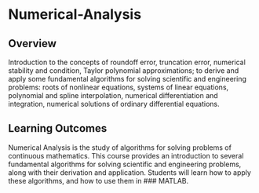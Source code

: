 # Numerical-Analysis

## Overview
Introduction to the concepts of roundoff error, truncation error, numerical stability and condition, Taylor polynomial approximations; to derive and apply some fundamental algorithms for solving scientific and engineering problems: roots of nonlinear equations, systems of linear equations, polynomial and spline interpolation, numerical differentiation and integration, numerical solutions of ordinary differential equations.

## Learning Outcomes
Numerical Analysis is the study of algorithms for solving problems of continuous mathematics. This course provides an introduction to several fundamental algorithms for solving scientific and engineering problems, along with their derivation and application. Students will learn how to apply these algorithms, and how to use them in ### MATLAB.
